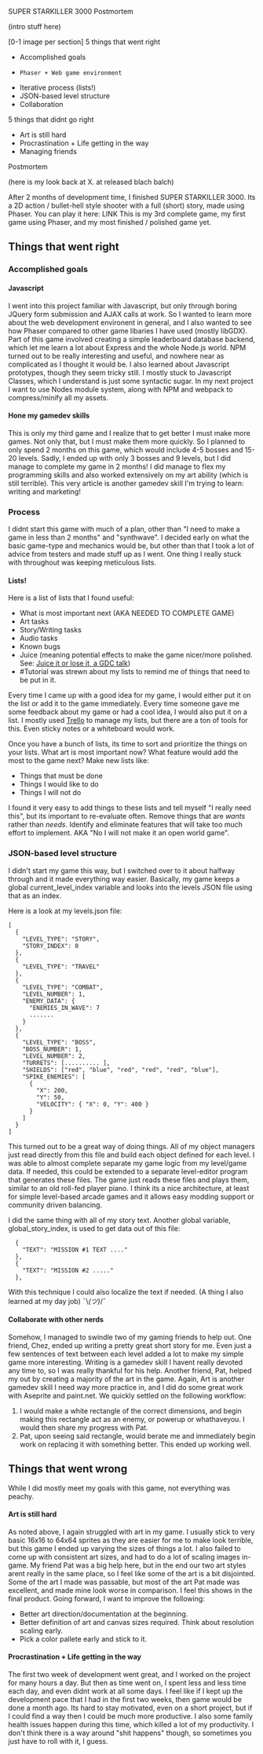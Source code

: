 SUPER STARKILLER 3000 Postmortem


(intro stuff here)



[0-1 image per section]
5 things that went right
- Accomplished goals
-     Phaser + Web game environment
- Iterative process (lists!)
- JSON-based level structure
- Collaboration

5 things that didnt go right
- Art is still hard
- Procrastination + Life getting in the way
- Managing friends




Postmortem

(here is my look back at X. at released blach balch)

After 2 months of development time, I finished SUPER STARKILLER 3000. Its a 2D action / bullet-hell style shooter with a full (short) story, made using Phaser. You can play it here: LINK
This is my 3rd complete game, my first game using Phaser, and my most finished / polished game yet.

## Things that went right


### Accomplished goals
#### Javascript
I went into this project familiar with Javascript, but only through boring JQuery form submission and AJAX calls at work. So I wanted to learn more about the web development environent in general, and I also wanted to see how Phaser compared to other game libaries I have used (mostly libGDX). Part of this game involved creating a simple leaderboard database backend, which let me learn a lot about Express and the whole Node.js world. NPM turned out to be really interesting and useful, and nowhere near as complicated as I thought it would be.
I also learned about Javascript prototypes, though they seem tricky still. I mostly stuck to Javascript Classes, which I understand is just some syntactic sugar.
In my next project I want to use Nodes module system, along with NPM and webpack to compress/minify all my assets.

#### Hone my gamedev skills
This is only my third game and I realize that to get better I must make more games. Not only that, but I must make them more quickly. So I planned to only spend 2 months on this game, which would include 4-5 bosses and 15-20 levels. Sadly, I ended up with only 3 bosses and 9 levels, but I did manage to complete my game in 2 months!
I did manage to flex my programming skills and also worked extensively on my art ability (which is still terrible). This very article is another gamedev skill I'm trying to learn: writing and marketing!


### Process
I didnt start this game with much of a plan, other than "I need to make a game in less than 2 months" and "synthwave". I decided early on what the basic game-type and mechanics would be, but other than that I took a lot of advice from testers and made stuff up as I went. One thing I really stuck with throughout was keeping meticulous lists.

#### Lists!
Here is a list of lists that I found useful:
- What is most important next (AKA NEEDED TO COMPLETE GAME)
- Art tasks
- Story/Writing tasks
- Audio tasks
- Known bugs
- Juice (meaning potential effects to make the game nicer/more polished. See: [Juice it or lose it, a GDC talk](https://www.youtube.com/watch?v=Fy0aCDmgnxg))
- #Tutorial was strewn about my lists to remind me of things that need to be put in it.

Every time I came up with a good idea for my game, I would either put it on the list or add it to the game immediately. Every time someone gave me some feedback about my game or had a cool idea, I would also put it on a list. I mostly used [Trello](https://trello.com/) to manage my lists, but there are a ton of tools for this. Even sticky notes or a whiteboard would work.

Once you have a bunch of lists, its time to sort and prioritize the things on your lists. What art is most important now? What feature would add the most to the game next? Make new lists like:
- Things that must be done
- Things I would like to do
- Things I will not do

I found it very easy to add things to these lists and tell myself "I really need this", but its important to re-evaluate often. Remove things that are _wants_ rather than _needs_. Identify and eliminate features that will take too much effort to implement. AKA "No I will not make it an open world game".


### JSON-based level structure

I didn't start my game this way, but I switched over to it about halfway through and it made everything way easier. Basically, my game keeps a global current_level_index variable and looks into the levels JSON file using that as an index.

Here is a look at my levels.json file:
```
[
  {
    "LEVEL_TYPE": "STORY",
    "STORY_INDEX": 0
  },
  {
    "LEVEL_TYPE": "TRAVEL"
  },
  {
    "LEVEL_TYPE": "COMBAT",
    "LEVEL_NUMBER": 1,
    "ENEMY_DATA": {
      "ENEMIES_IN_WAVE": 7
      .......
    }
  },
  {
    "LEVEL_TYPE": "BOSS",
    "BOSS_NUMBER": 1,
    "LEVEL_NUMBER": 2,
    "TURRETS": [.......... ],
    "SHIELDS": ["red", "blue", "red", "red", "red", "blue"],
    "SPIKE_ENEMIES": [
      {
        "X": 200,
        "Y": 50,
        "VELOCITY": { "X": 0, "Y": 400 }
      }
    ]
  }
]
```
This turned out to be a great way of doing things. All of my object managers just read directly from this file and build each object defined for each level. I was able to almost complete separate my game logic from my level/game data. If needed, this could be extended to a separate level-editor program that generates these files. The game just reads these files and plays them, similar to an old roll-fed player piano. I think its a nice architecture, at least for simple level-based arcade games and it allows easy modding support or community driven balancing.

I did the same thing with all of my story text. Another global variable, global_story_index, is used to get data out of this file:
```
  {
    "TEXT": "MISSION #1 TEXT ...."
  },
  {
    "TEXT": "MISSION #2 ....."
  },
```
With this technique I could also localize the text if needed. (A thing I also learned at my day job) ¯\\_(ツ)_/¯


#### Collaborate with other nerds
Somehow, I managed to swindle two of my gaming friends to help out.
One friend, Chez, ended up writing a pretty great short story for me. Even just a few sentences of text between each level added a lot to make my simple game more interesting. Writing is a gamedev skill I havent really devoted any time to, so I was really thankful for his help.
Another friend, Pat, helped my out by creating a majority of the art in the game. Again, Art is another gamedev skill I need way more practice in, and I did do some great work with Aseprite and paint.net.
We quickly settled on the following workflow:
1. I would make a white rectangle of the correct dimensions, and begin making this rectangle act as an enemy, or powerup or whathaveyou. I would then share my progress with Pat.
2. Pat, upon seeing said rectangle, would berate me and immediately begin work on replacing it with something better.
This ended up working well.


## Things that went wrong
While I did mostly meet my goals with this game, not everything was peachy.

#### Art is still hard
As noted above, I again struggled with art in my game. I usually stick to very basic 16x16 to 64x64 sprites as they are easier for me to make look terrible, but this game I ended up varying the sizes of things a lot. I also failed to come up with consistent art sizes, and had to do a lot of scaling images in-game.
My friend Pat was a big help here, but in the end our two art styles arent really in the same place, so I feel like some of the art is a bit disjointed. Some of the art I made was passable, but most of the art Pat made was excellent, and made mine look worse in comparison. I feel this shows in the final product.
Going forward, I want to improve the following:
- Better art direction/documentation at the beginning.
- Better definition of art and canvas sizes required. Think about resolution scaling early.
- Pick a color pallete early and stick to it.

#### Procrastination + Life getting in the way
The first two week of development went great, and I worked on the project for many hours a day. But then as time went on, I spent less and less time each day, and even didnt work at all some days. I feel like if I kept up the development pace that I had in the first two weeks, then game would be done a month ago. Its hard to stay motivated, even on a short project, but if I could find a way then I could be much more productive.
I also some family health issues happen during this time, which killed a lot of my productivity. I don't think there is a way around "shit happens" though, so sometimes you just have to roll with it, I guess.

